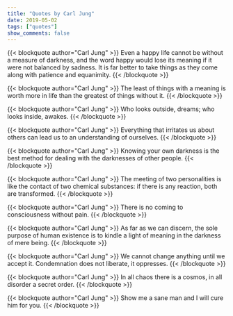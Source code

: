 ```yaml
---
title: "Quotes by Carl Jung"
date: 2019-05-02
tags: ["quotes"]
show_comments: false
---
```


{{< blockquote author="Carl Jung" >}}
Even a happy life cannot be without a measure of darkness, and the word happy would lose its meaning if it were not balanced by sadness. It is far better to take things as they come along with patience and equanimity.
{{< /blockquote >}}

{{< blockquote author="Carl Jung" >}}
The least of things with a meaning is worth more in life than the greatest of things without it.
{{< /blockquote >}}

{{< blockquote author="Carl Jung" >}}
Who looks outside, dreams; who looks inside, awakes.
{{< /blockquote >}}

{{< blockquote author="Carl Jung" >}}
Everything that irritates us about others can lead us to an understanding of ourselves.
{{< /blockquote >}}

{{< blockquote author="Carl Jung" >}}
Knowing your own darkness is the best method for dealing with the darknesses of other people.
{{< /blockquote >}}

{{< blockquote author="Carl Jung" >}}
The meeting of two personalities is like the contact of two chemical substances: if there is any reaction, both are transformed.
{{< /blockquote >}}

{{< blockquote author="Carl Jung" >}}
There is no coming to consciousness without pain.
{{< /blockquote >}}

{{< blockquote author="Carl Jung" >}}
As far as we can discern, the sole purpose of human existence is to kindle a light of meaning in the darkness of mere being.
{{< /blockquote >}}

{{< blockquote author="Carl Jung" >}}
We cannot change anything until we accept it. Condemnation does not liberate, it oppresses.
{{< /blockquote >}}

{{< blockquote author="Carl Jung" >}}
In all chaos there is a cosmos, in all disorder a secret order.
{{< /blockquote >}}

{{< blockquote author="Carl Jung" >}}
Show me a sane man and I will cure him for you.
{{< /blockquote >}}
